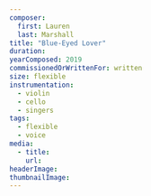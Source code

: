 ```yaml
---
composer:
  first: Lauren
  last: Marshall
title: "Blue-Eyed Lover"
duration:
yearComposed: 2019
commissionedOrWrittenFor: written
size: flexible
instrumentation:
  - violin
  - cello
  - singers
tags:
  - flexible
  - voice
media:
  - title:
    url:
headerImage:
thumbnailImage:
---
```

